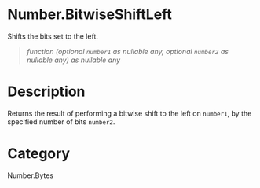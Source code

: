﻿# Number.BitwiseShiftLeft
Shifts the bits set to the left.
> _function (optional <code>number1</code> as nullable any, optional <code>number2</code> as nullable any) as nullable any_
# Description 
Returns the result of performing a bitwise shift to the left on <code>number1</code>, by the specified number of bits <code>number2</code>.
# Category 
Number.Bytes
